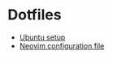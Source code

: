 # Dotfiles

- [Ubuntu setup](./scripts/setup.sh)
- [Neovim configuration file](./.config/nvim/init.vim)
